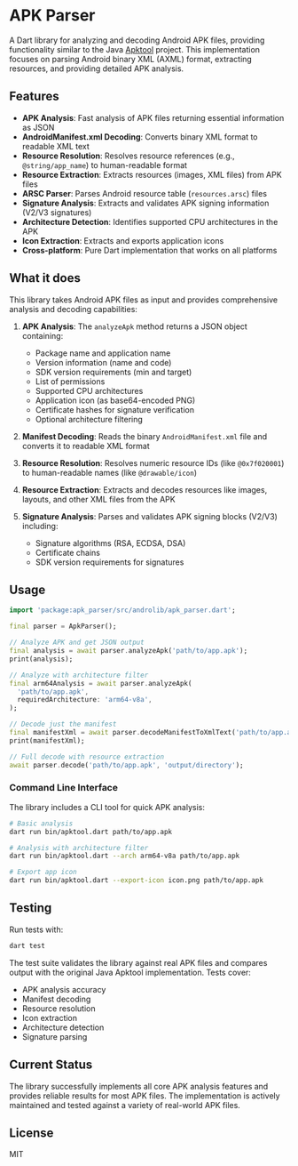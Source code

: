 # APK Parser

A Dart library for analyzing and decoding Android APK files, providing functionality similar to the Java [Apktool](https://github.com/iBotPeaches/Apktool) project. This implementation focuses on parsing Android binary XML (AXML) format, extracting resources, and providing detailed APK analysis.

## Features

- **APK Analysis**: Fast analysis of APK files returning essential information as JSON
- **AndroidManifest.xml Decoding**: Converts binary XML format to readable XML text
- **Resource Resolution**: Resolves resource references (e.g., `@string/app_name`) to human-readable format
- **Resource Extraction**: Extracts resources (images, XML files) from APK files
- **ARSC Parser**: Parses Android resource table (`resources.arsc`) files
- **Signature Analysis**: Extracts and validates APK signing information (V2/V3 signatures)
- **Architecture Detection**: Identifies supported CPU architectures in the APK
- **Icon Extraction**: Extracts and exports application icons
- **Cross-platform**: Pure Dart implementation that works on all platforms

## What it does

This library takes Android APK files as input and provides comprehensive analysis and decoding capabilities:

1. **APK Analysis**: The `analyzeApk` method returns a JSON object containing:
   - Package name and application name
   - Version information (name and code)
   - SDK version requirements (min and target)
   - List of permissions
   - Supported CPU architectures
   - Application icon (as base64-encoded PNG)
   - Certificate hashes for signature verification
   - Optional architecture filtering

2. **Manifest Decoding**: Reads the binary `AndroidManifest.xml` file and converts it to readable XML format
3. **Resource Resolution**: Resolves numeric resource IDs (like `@0x7f020001`) to human-readable names (like `@drawable/icon`)
4. **Resource Extraction**: Extracts and decodes resources like images, layouts, and other XML files from the APK
5. **Signature Analysis**: Parses and validates APK signing blocks (V2/V3) including:
   - Signature algorithms (RSA, ECDSA, DSA)
   - Certificate chains
   - SDK version requirements for signatures

## Usage

```dart
import 'package:apk_parser/src/androlib/apk_parser.dart';

final parser = ApkParser();

// Analyze APK and get JSON output
final analysis = await parser.analyzeApk('path/to/app.apk');
print(analysis);

// Analyze with architecture filter
final arm64Analysis = await parser.analyzeApk(
  'path/to/app.apk',
  requiredArchitecture: 'arm64-v8a',
);

// Decode just the manifest
final manifestXml = await parser.decodeManifestToXmlText('path/to/app.apk');
print(manifestXml);

// Full decode with resource extraction
await parser.decode('path/to/app.apk', 'output/directory');
```

### Command Line Interface

The library includes a CLI tool for quick APK analysis:

```bash
# Basic analysis
dart run bin/apktool.dart path/to/app.apk

# Analysis with architecture filter
dart run bin/apktool.dart --arch arm64-v8a path/to/app.apk

# Export app icon
dart run bin/apktool.dart --export-icon icon.png path/to/app.apk
```

## Testing

Run tests with:
```bash
dart test
```

The test suite validates the library against real APK files and compares output with the original Java Apktool implementation. Tests cover:
- APK analysis accuracy
- Manifest decoding
- Resource resolution
- Icon extraction
- Architecture detection
- Signature parsing

## Current Status

The library successfully implements all core APK analysis features and provides reliable results for most APK files. The implementation is actively maintained and tested against a variety of real-world APK files.

## License

MIT